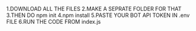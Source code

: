 1.DOWNLOAD ALL THE FILES
2.MAKE A SEPRATE FOLDER FOR THAT
3.THEN DO npm init
4.npm install
5.PASTE YOUR BOT API TOKEN IN .env FILE
6.RUN THE CODE FROM index.js
